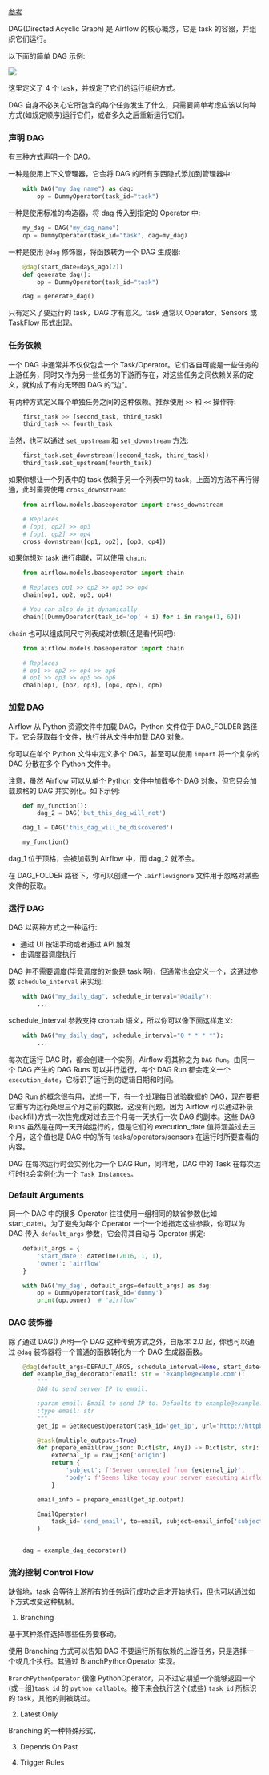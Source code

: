 
[参考](https://airflow.apache.org/docs/apache-airflow/2.1.3/concepts/dags.html)

DAG(Directed Acyclic Graph) 是 Airflow 的核心概念，它是 task 的容器，并组织它们运行。

以下面的简单 DAG 示例:

![](img/basic-dag.png)

这里定义了 4 个 task，并规定了它们的运行组织方式。

DAG 自身不必关心它所包含的每个任务发生了什么，只需要简单考虑应该以何种方式(如规定顺序)运行它们，或者多久之后重新运行它们。

### 声明 DAG

有三种方式声明一个 DAG。

一种是使用上下文管理器，它会将 DAG 的所有东西隐式添加到管理器中:
```py
    with DAG("my_dag_name") as dag:
        op = DummyOperator(task_id="task") 
```

一种是使用标准的构造器，将 dag 传入到指定的 Operator 中:
```py
    my_dag = DAG("my_dag_name")
    op = DummyOperator(task_id="task", dag=my_dag)
```

一种是使用 `@dag` 修饰器，将函数转为一个 DAG 生成器:
```py
    @dag(start_date=days_ago(2))
    def generate_dag():
        op = DummyOperator(task_id="task")

    dag = generate_dag()
```

只有定义了要运行的 task，DAG 才有意义。task 通常以 Operator、Sensors 或 TaskFlow 形式出现。

### 任务依赖

一个 DAG 中通常并不仅仅包含一个 Task/Operator。它们各自可能是一些任务的上游任务，同时又作为另一些任务的下游而存在，对这些任务之间依赖关系的定义，就构成了有向无环图 DAG 的"边"。

有两种方式定义每个单独任务之间的这种依赖。推荐使用 `>>` 和 `<<` 操作符:
```py
    first_task >> [second_task, third_task]
    third_task << fourth_task
```

当然，也可以通过 `set_upstream` 和 `set_downstream` 方法:
```py
    first_task.set_downstream([second_task, third_task])
    third_task.set_upstream(fourth_task)
```

如果你想让一个列表中的 task 依赖于另一个列表中的 task，上面的方法不再行得通，此时需要使用 `cross_downstream`:
```py
    from airflow.models.baseoperator import cross_downstream

    # Replaces
    # [op1, op2] >> op3
    # [op1, op2] >> op4
    cross_downstream([op1, op2], [op3, op4])
```

如果你想对 task 进行串联，可以使用 `chain`:
```py
    from airflow.models.baseoperator import chain

    # Replaces op1 >> op2 >> op3 >> op4
    chain(op1, op2, op3, op4)

    # You can also do it dynamically
    chain([DummyOperator(task_id='op' + i) for i in range(1, 6)])    
```
`chain` 也可以组成同尺寸列表成对依赖(还是看代码吧):
```py
    from airflow.models.baseoperator import chain

    # Replaces
    # op1 >> op2 >> op4 >> op6
    # op1 >> op3 >> op5 >> op6
    chain(op1, [op2, op3], [op4, op5], op6)
```


### 加载 DAG

Airflow 从 Python 资源文件中加载 DAG，Python 文件位于 DAG_FOLDER 路径下。它会获取每个文件，执行并从文件中加载 DAG 对象。

你可以在单个 Python 文件中定义多个 DAG，甚至可以使用 `import` 将一个复杂的 DAG 分散在多个 Python 文件中。

注意，虽然 Airflow 可以从单个 Python 文件中加载多个 DAG 对象，但它只会加载顶格的 DAG 并实例化。如下示例:
```py
    def my_function():
        dag_2 = DAG('but_this_dag_will_not')

    dag_1 = DAG('this_dag_will_be_discovered')

    my_function()
```
dag_1 位于顶格，会被加载到 Airflow 中，而 dag_2 就不会。

在 DAG_FOLDER 路径下，你可以创建一个 `.airflowignore` 文件用于忽略对某些文件的获取。

### 运行 DAG

DAG 以两种方式之一种运行:
* 通过 UI 按钮手动或者通过 API 触发
* 由调度器调度执行

DAG 并不需要调度(毕竟调度的对象是 task 啊)，但通常也会定义一个，这通过参数 `schedule_interval` 来实现:
```py
    with DAG("my_daily_dag", schedule_interval="@daily"):
        ...
```
schedule_interval 参数支持 crontab 语义，所以你可以像下面这样定义:
```py
    with DAG("my_daily_dag", schedule_interval="0 * * * *"):
        ...
```

每次在运行 DAG 时，都会创建一个实例，Airflow 将其称之为 `DAG Run`。由同一个 DAG 产生的 DAG Runs 可以并行运行，每个 DAG Run 都会定义一个 `execution_date`，它标识了运行到的逻辑日期和时间。

DAG Run 的概念很有用，试想一下，有一个处理每日试验数据的 DAG，现在要把它重写为运行处理三个月之前的数据。这没有问题，因为 Airflow 可以通过补录(backfill)方式一次性完成对过去三个月每一天执行一次 DAG 的副本。这些 DAG Runs 虽然是在同一天开始运行的，但是它们的 execution_date 值将涵盖过去三个月，这个值也是 DAG 中的所有 tasks/operators/sensors 在运行时所要查看的内容。

DAG 在每次运行时会实例化为一个 DAG Run，同样地，DAG 中的 Task 在每次运行时也会实例化为一个 `Task Instances`。


### Default Arguments

同一个 DAG 中的很多 Operator 往往使用一组相同的缺省参数(比如 start_date)。为了避免为每个 Operator 一个一个地指定这些参数，你可以为 DAG 传入 `default_args` 参数，它会将其自动与 Operator 绑定:
```py
    default_args = {
        'start_date': datetime(2016, 1, 1),
        'owner': 'airflow'
    }

    with DAG('my_dag', default_args=default_args) as dag:
        op = DummyOperator(task_id='dummy')
        print(op.owner)  # "airflow"
```

### DAG 装饰器

除了通过 DAG() 声明一个 DAG 这种传统方式之外，自版本 2.0 起，你也可以通过 `@dag` 装饰器将一个普通的函数转化为一个 DAG 生成器函数。
```py
    @dag(default_args=DEFAULT_ARGS, schedule_interval=None, start_date=days_ago(2), tags=['example'])
    def example_dag_decorator(email: str = 'example@example.com'):
        """
        DAG to send server IP to email.

        :param email: Email to send IP to. Defaults to example@example.com.
        :type email: str
        """
        get_ip = GetRequestOperator(task_id='get_ip', url="http://httpbin.org/get")

        @task(multiple_outputs=True)
        def prepare_email(raw_json: Dict[str, Any]) -> Dict[str, str]:
            external_ip = raw_json['origin']
            return {
                'subject': f'Server connected from {external_ip}',
                'body': f'Seems like today your server executing Airflow is connected from IP {external_ip}<br>',
            }

        email_info = prepare_email(get_ip.output)

        EmailOperator(
            task_id='send_email', to=email, subject=email_info['subject'], html_content=email_info['body']
        )


    dag = example_dag_decorator()
```

### 流的控制 Control Flow

缺省地，task 会等待上游所有的任务运行成功之后才开始执行，但也可以通过如下方式改变这种机制。

1. Branching

基于某种条件选择哪些任务要移动。

使用 Branching 方式可以告知 DAG 不要运行所有依赖的上游任务，只是选择一个或几个执行。其通过 BranchPythonOperator 实现。

`BranchPythonOperator` 很像 PythonOperator，只不过它期望一个能够返回一个(或一组)`task_id` 的 `python_callable`。接下来会执行这个(或些) `task_id` 所标识的 task，其他的则被跳过。 




2. Latest Only

Branching 的一种特殊形式，

3. Depends On Past

4. Trigger Rules



